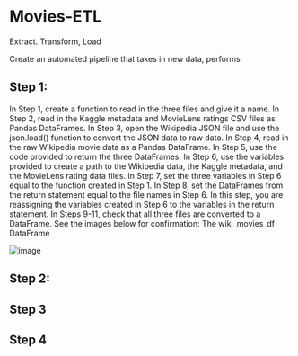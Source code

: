 # Movies-ETL

Extract. Transform, Load

Create an automated pipeline that takes in new data, performs

## Step 1:
In Step 1, create a function to read in the three files and give it a name.
In Step 2, read in the Kaggle metadata and MovieLens ratings CSV files as Pandas DataFrames.
In Step 3, open the Wikipedia JSON file and use the json.load() function to convert the JSON data to raw data.
In Step 4, read in the raw Wikipedia movie data as a Pandas DataFrame.
In Step 5, use the code provided to return the three DataFrames.
In Step 6, use the variables provided to create a path to the Wikipedia data, the Kaggle metadata, and the MovieLens rating data files.
In Step 7, set the three variables in Step 6 equal to the function created in Step 1.
In Step 8, set the DataFrames from the return statement equal to the file names in Step 6. In this step, you are reassigning the variables created in Step 6 to the variables in the return statement.
In Steps 9-11, check that all three files are converted to a DataFrame. See the images below for confirmation:
The wiki_movies_df DataFrame

![image](https://user-images.githubusercontent.com/95730183/155902843-5ffd6bb0-a66a-4422-83eb-3dec085b2c23.png)



## Step 2: 


## Step 3


## Step 4

